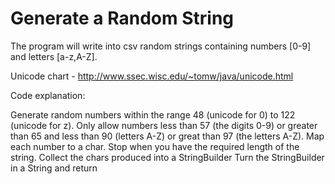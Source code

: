 # Generate a Random String

The program will write into csv random strings containing numbers [0-9] and letters [a-z,A-Z].

Unicode chart - http://www.ssec.wisc.edu/~tomw/java/unicode.html

Code explanation:

Generate random numbers within the range 48 (unicode for 0) to 122 (unicode for z).
Only allow numbers less than 57 (the digits 0-9) or greater than 65 and less than 90 (letters A-Z) or great than 97 (the letters A-Z).
Map each number to a char.
Stop when you have the required length of the string. 
Collect the chars produced into a StringBuilder
Turn the StringBuilder in a String and return
